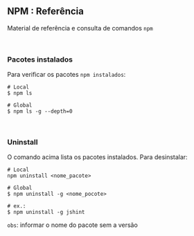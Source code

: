 ## NPM : Referência

Material de referência e consulta de comandos `npm`

<br/>

### Pacotes instalados

Para verificar os pacotes `npm instalados`:

    # Local
    $ npm ls
    
    # Global
    $ npm ls -g --depth=0
   
<br/>   

### Uninstall

O comando acima lista os pacotes instalados. Para desinstalar:

    # Local
    npm uninstall <nome_pacote>

    # Global
    $ npm uninstall -g <nome_pocote>
    
    # ex.:
    $ npm uninstall -g jshint
  
`obs`: informar o nome do pacote sem a versão

<br/>

